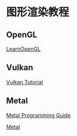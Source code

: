 
# 图形渲染教程

## OpenGL
[LearnOpenGL](https://learnopengl-cn.github.io)

## Vulkan
[Vulkan Tutorial](https://vulkan-tutorial.com/Introduction)

## Metal
[Metal Programming Guide](https://developer.apple.com/library/archive/documentation/Miscellaneous/Conceptual/MetalProgrammingGuide/Introduction/Introduction.html#//apple_ref/doc/uid/TP40014221-CH1-SW1)

[Metal](https://developer.apple.com/metal/)
